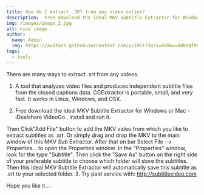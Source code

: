```yaml
---
title: How do I extract .SRT from any video online?
description:  Free download the ideal MKV Subtitle Extractor for Windows or Mac - iDealshare VideoGo , install and run it
img: /images/image_2.jpg
alt: nice image
author: 
  name: Admin
  img: https://avatars.githubusercontent.com/u/1971734?s=460&u=dd804f90460ba4daa5596d234306399c7a7bde3f&v=4
tags:
  - tools
---
```


There are many ways to extract .srt from any videos.

1. A tool that analyzes video files and produces independent subtitle files from the closed captions data. CCExtractor is portable, small, and very fast. It works in Linux, Windows, and OSX.

2. Free download the ideal MKV Subtitle Extractor for Windows or Mac - iDealshare VideoGo , install and run it.

Then Click"Add File" button to add the MKV video from which you like to extract subtitles as .srt. Or simply drag and drop the MKV to the main window of this MKV Sub Extractor.
After that on bar Select File --> Properties... to open the Properties window.
In the "Properties" window, look for the type "Subtitle". Then click the "Save As" button on the right side of your preferable subtitle to choose which folder will store the subtitles. Then this ideal MKV Subtitle Extractor will automatically save this subtitle as .srt to your selected folder.
3. Try paid service with: http://subtitlevideo.com

Hope you like it….
